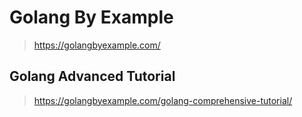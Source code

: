 # Golang By Example

> <https://golangbyexample.com/>

## Golang Advanced Tutorial

> <https://golangbyexample.com/golang-comprehensive-tutorial/>
